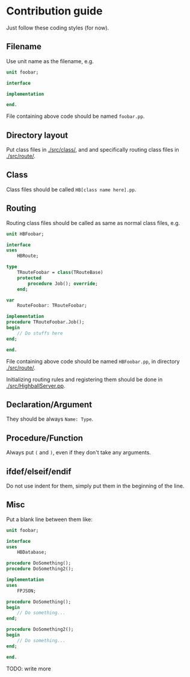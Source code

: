 # Contribution guide

Just follow these coding styles (for now).

## Filename

Use unit name as the filename, e.g.

```pascal
unit foobar;

interface

implementation

end.
```

File containing above code should be named `foobar.pp`.

## Directory layout

Put class files in [./src/class/](./src/class/), and and specifically routing class files in [./src/route/](./src/route/).

## Class

Class files should be called `HB[class name here].pp`.

## Routing

Routing class files should be called as same as normal class files, e.g.

```pascal
unit HBFoobar;

interface
uses
	HBRoute;

type
	TRouteFoobar = class(TRouteBase)
	protected
		procedure Job(); override;
	end;

var
	RouteFoobar: TRouteFoobar;

implementation
procedure TRouteFoobar.Job();
begin
	// Do stuffs here
end;

end.
```

File containing above code should be named `HBFoobar.pp`, in directory [./src/route/](./src/route/).

Initializing routing rules and registering them should be done in [./src/HighballServer.pp](./src/HighballServer.pp).

## Declaration/Argument

They should be always `Name: Type`.

## Procedure/Function

Always put `(` and `)`, even if they don't take any arguments.

## ifdef/elseif/endif

Do not use indent for them, simply put them in the beginning of the line.

## Misc

Put a blank line between them like:

```pascal
unit foobar;

interface
uses
	HBDatabase;

procedure DoSomething();
procedure DoSomething2();

implementation
uses
	FPJSON;

procedure DoSomething();
begin
	// Do something...
end;

procedure DoSomething2();
begin
	// Do something...
end;

end.
```

TODO: write more
